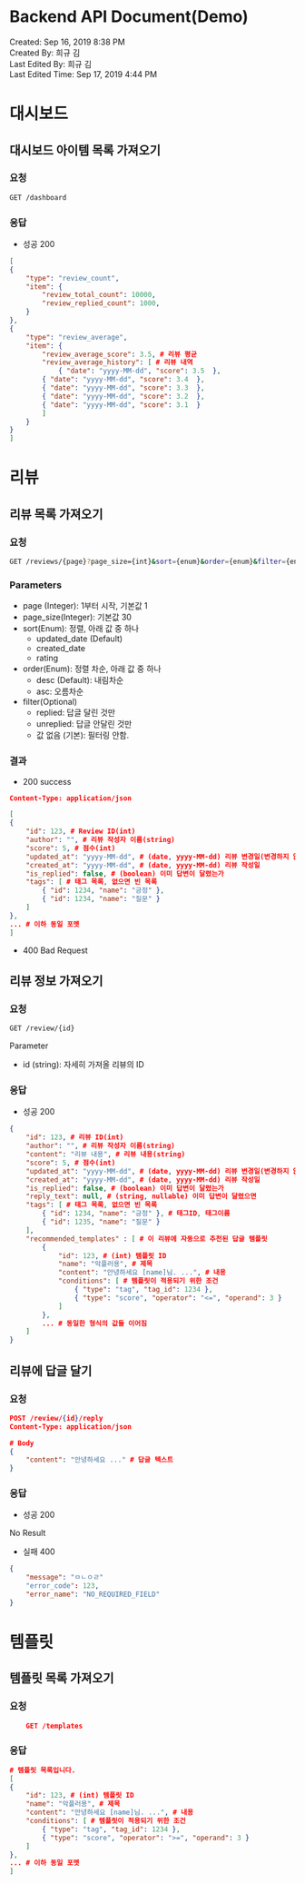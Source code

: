 # Backend API Document(Demo)

Created: Sep 16, 2019 8:38 PM<br>
Created By: 희규 김<br>
Last Edited By: 희규 김<br>
Last Edited Time: Sep 17, 2019 4:44 PM<br>

# 대시보드

## 대시보드 아이템 목록 가져오기

### 요청
```bash
GET /dashboard
```
### 응답

- 성공 200
```json
[
{
	"type": "review_count", 
	"item": {
		"review_total_count": 10000,
		"review_replied_count": 1000,
	}
},
{
	"type": "review_average",
	"item": {
		"review_average_score": 3.5, # 리뷰 평균
		"review_average_history": [ # 리뷰 내역
			{ "date": "yyyy-MM-dd", "score": 3.5  },
		{ "date": "yyyy-MM-dd", "score": 3.4  },
		{ "date": "yyyy-MM-dd", "score": 3.3  },
		{ "date": "yyyy-MM-dd", "score": 3.2  },
		{ "date": "yyyy-MM-dd", "score": 3.1  }
		]
	}
}
]
```
# 리뷰

## 리뷰 목록 가져오기

### 요청
```bash
GET /reviews/{page}?page_size={int}&sort={enum}&order={enum}&filter={enum}
```
### Parameters

- page (Integer): 1부터 시작, 기본값 1
- page_size(Integer): 기본값 30
- sort(Enum): 정렬, 아래 값 중 하나
    - updated_date (Default)
    - created_date
    - rating
- order(Enum): 정렬 차순, 아래 값 중 하나
    - desc (Default): 내림차순
    - asc: 오름차순
- filter(Optional)
    - replied: 답글 달린 것만
    - unreplied: 답글 안달린 것만
    - 값 없음 (기본): 필터링 안함.

### 결과

- 200 success
```json
Content-Type: application/json

[
{
	"id": 123, # Review ID(int)
	"author": "", # 리뷰 작성자 이름(string)
	"score": 5, # 점수(int)
	"updated_at": "yyyy-MM-dd", # (date, yyyy-MM-dd) 리뷰 변경일(변경하지 않았을 경우 created_at과 동일한 값)
	"created_at": "yyyy-MM-dd", # (date, yyyy-MM-dd) 리뷰 작성일
	"is_replied": false, # (boolean) 이미 답변이 달렸는가
	"tags": [ # 태그 목록, 없으면 빈 목록
		{ "id": 1234, "name": "긍정" },
		{ "id": 1234, "name": "질문" }
	]
},
... # 이하 동일 포멧
]
```

- 400 Bad Request

## 리뷰 정보 가져오기

### 요청
```bash
GET /review/{id}
```
Parameter

- id (string): 자세히 가져올 리뷰의 ID

### 응답

- 성공 200
```json
{
	"id": 123, # 리뷰 ID(int)
	"author": "", # 리뷰 작성자 이름(string)
	"content": "리뷰 내용", # 리뷰 내용(string)
	"score": 5, # 점수(int)
	"updated_at": "yyyy-MM-dd", # (date, yyyy-MM-dd) 리뷰 변경일(변경하지 않았을 경우 created_at과 동일한 값)
	"created_at": "yyyy-MM-dd", # (date, yyyy-MM-dd) 리뷰 작성일
	"is_replied": false, # (boolean) 이미 답변이 달렸는가
	"reply_text": null, # (string, nullable) 이미 답변이 달렸으면 
	"tags": [ # 태그 목록, 없으면 빈 목록
		{ "id": 1234, "name": "긍정" }, # 태그ID, 태그이름
		{ "id": 1235, "name": "질문" }
	],
	"recommended_templates" : [ # 이 리뷰에 자동으로 추천된 답글 템플릿
		{
			"id": 123, # (int) 템플릿 ID
			"name": "악플러용", # 제목
			"content": "안녕하세요 [name]님. ...", # 내용
			"conditions": [ # 템플릿이 적용되기 위한 조건
				{ "type": "tag", "tag_id": 1234 }, 
				{ "type": "score", "operator": "<=", "operand": 3 } 
			]
		},
		... # 동일한 형식의 값들 이어짐
	]
}
```
## 리뷰에 답글 달기

### 요청
```json
POST /review/{id}/reply
Content-Type: application/json

# Body
{
	"content": "안녕하세요 ..." # 답글 텍스트
}
```
### 응답

- 성공 200

No Result

- 실패 400
```json
{
	"message": "ㅁㄴㅇㄹ"
	"error_code": 123,
	"error_name": "NO_REQUIRED_FIELD"
}
```
# 템플릿

## 템플릿 목록 가져오기

### 요청
```json
    GET /templates
```

### 응답
```json
# 템플릿 목록입니다.
[
{
	"id": 123, # (int) 템플릿 ID
	"name": "악플러용", # 제목
	"content": "안녕하세요 [name]님. ...", # 내용
	"conditions": [ # 템플릿이 적용되기 위한 조건
		{ "type": "tag", "tag_id": 1234 }, 
		{ "type": "score", "operator": ">=", "operand": 3 } 
	]
},
... # 이하 동일 포멧
]
```